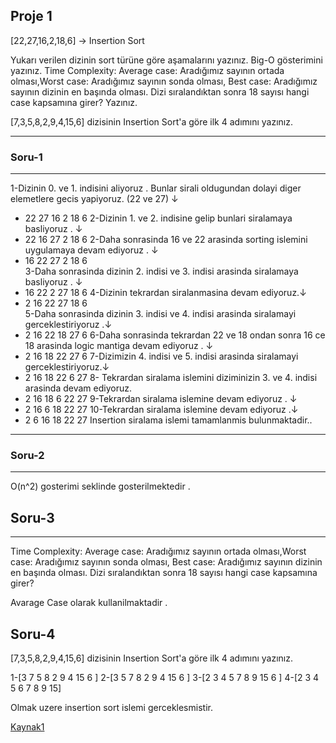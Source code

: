 ## Proje 1
[22,27,16,2,18,6] -> Insertion Sort

Yukarı verilen dizinin sort türüne göre aşamalarını yazınız.
Big-O gösterimini yazınız.
Time Complexity: Average case: Aradığımız sayının ortada olması,Worst case: Aradığımız sayının sonda olması, Best case: Aradığımız sayının dizinin en başında olması.
Dizi sıralandıktan sonra 18 sayısı hangi case kapsamına girer? Yazınız.


[7,3,5,8,2,9,4,15,6] dizisinin Insertion Sort'a göre ilk 4 adımını yazınız.

---
### Soru-1
---
1-Dizinin 0. ve 1. indisini aliyoruz . Bunlar sirali oldugundan dolayi diger elemetlere gecis yapiyoruz. (22 ve 27) ↓
* 22 27 16 2 18 6 
2-Dizinin 1. ve 2. indisine gelip bunlari siralamaya basliyoruz . ↓
* 22 16 27 2 18 6 
2-Daha sonrasinda 16 ve 22 arasinda sorting islemini uygulamaya devam ediyoruz . ↓
* 16 22 27 2 18 6  
3-Daha sonrasinda dizinin 2. indisi ve 3. indisi arasinda siralamaya basliyoruz . ↓
*  16 22 2 27 18 6 
4-Dizinin tekrardan siralanmasina devam ediyoruz.↓
* 2 16 22 27 18 6  
5-Daha sonrasinda dizinin 3. indisi ve 4. indisi arasinda siralamayi gerceklestiriyoruz .↓
* 2 16 22 18 27 6 
6-Daha sonrasinda tekrardan 22 ve 18 ondan sonra 16 ce 18 arasinda logic mantiga devam ediyoruz . ↓
* 2 16 18 22 27 6 
7-Dizimizin 4. indisi ve 5. indisi arasinda siralamayi gerceklestiriyoruz.↓
* 2 16 18 22 6 27 
8- Tekrardan siralama islemini diziminizin 3. ve 4. indisi arasinda devam ediyoruz.
* 2 16 18 6 22 27 
9-Tekrardan siralama islemine devam ediyoruz . ↓
* 2 16 6 18 22 27 
10-Tekrardan siralama islemine devam ediyoruz .↓
* 2 6 16 18 22 27 
Insertion siralama islemi tamamlanmis bulunmaktadir..

---

### Soru-2
---
O(n^2) gosterimi seklinde gosterilmektedir .

## Soru-3 
---

Time Complexity: Average case: Aradığımız sayının ortada olması,Worst case: Aradığımız sayının sonda olması, Best case: Aradığımız sayının dizinin en başında olması.
Dizi sıralandıktan sonra 18 sayısı hangi case kapsamına girer?

Avarage Case olarak kullanilmaktadir .

## Soru-4
[7,3,5,8,2,9,4,15,6] dizisinin Insertion Sort'a göre ilk 4 adımını yazınız.

1-[3 7 5 8 2 9 4 15 6 ]
2-[3 5 7 8 2 9 4 15 6 ]
3-[2 3 4 5 7 8 9 15 6 ]
4-[2 3 4 5 6 7 8  9 15]

Olmak uzere insertion sort islemi gerceklesmistir.

[Kaynak1](https://www.geeksforgeeks.org/insertion-sort/)






